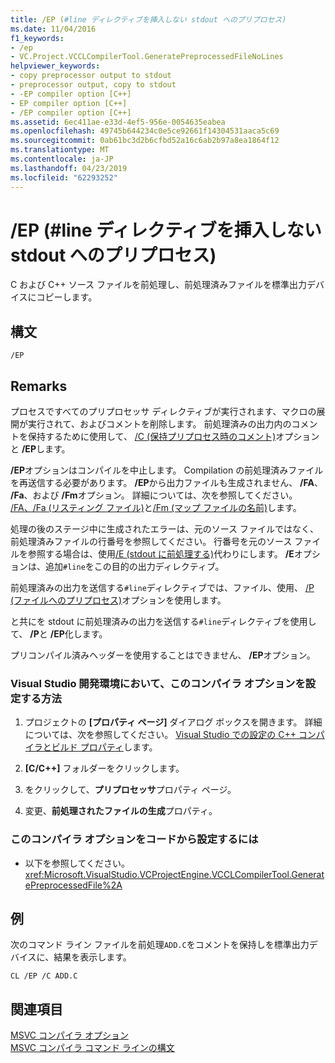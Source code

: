 ```yaml
---
title: /EP (#line ディレクティブを挿入しない stdout へのプリプロセス)
ms.date: 11/04/2016
f1_keywords:
- /ep
- VC.Project.VCCLCompilerTool.GeneratePreprocessedFileNoLines
helpviewer_keywords:
- copy preprocessor output to stdout
- preprocessor output, copy to stdout
- -EP compiler option [C++]
- EP compiler option [C++]
- /EP compiler option [C++]
ms.assetid: 6ec411ae-e33d-4ef5-956e-0054635eabea
ms.openlocfilehash: 49745b644234c0e5ce92661f14304531aaca5c69
ms.sourcegitcommit: 0ab61bc3d2b6cfbd52a16c6ab2b97a8ea1864f12
ms.translationtype: MT
ms.contentlocale: ja-JP
ms.lasthandoff: 04/23/2019
ms.locfileid: "62293252"
---
```

# <a name="ep-preprocess-to-stdout-without-line-directives"></a>/EP (#line ディレクティブを挿入しない stdout へのプリプロセス)

C および C++ ソース ファイルを前処理し、前処理済みファイルを標準出力デバイスにコピーします。

## <a name="syntax"></a>構文

```
/EP
```

## <a name="remarks"></a>Remarks

プロセスですべてのプリプロセッサ ディレクティブが実行されます、マクロの展開が実行されて、およびコメントを削除します。 前処理済みの出力内のコメントを保持するために使用して、 [/C (保持プリプロセス時のコメント)](c-preserve-comments-during-preprocessing.md)オプションと **/EP**します。

**/EP**オプションはコンパイルを中止します。 Compilation の前処理済みファイルを再送信する必要があります。 **/EP**から出力ファイルも生成されません、 **/FA**、 **/Fa**、および **/Fm**オプション。 詳細については、次を参照してください。 [/FA、/Fa (リスティング ファイル)](fa-fa-listing-file.md)と[/Fm (マップ ファイルの名前)](fm-name-mapfile.md)します。

処理の後のステージ中に生成されたエラーは、元のソース ファイルではなく、前処理済みファイルの行番号を参照してください。 行番号を元のソース ファイルを参照する場合は、使用[/E (stdout に前処理する)](e-preprocess-to-stdout.md)代わりにします。 **/E**オプションは、追加`#line`をこの目的の出力ディレクティブ。

前処理済みの出力を送信する`#line`ディレクティブでは、ファイル、使用、 [/P (ファイルへのプリプロセス)](p-preprocess-to-a-file.md)オプションを使用します。

と共にを stdout に前処理済みの出力を送信する`#line`ディレクティブを使用して、 **/P**と **/EP**化します。

プリコンパイル済みヘッダーを使用することはできません、 **/EP**オプション。

### <a name="to-set-this-compiler-option-in-the-visual-studio-development-environment"></a>Visual Studio 開発環境において、このコンパイラ オプションを設定する方法

1. プロジェクトの **[プロパティ ページ]** ダイアログ ボックスを開きます。 詳細については、次を参照してください。 [Visual Studio での設定の C++ コンパイラとビルド プロパティ](../working-with-project-properties.md)します。

1. **[C/C++]** フォルダーをクリックします。

1. をクリックして、**プリプロセッサ**プロパティ ページ。

1. 変更、**前処理されたファイルの生成**プロパティ。

### <a name="to-set-this-compiler-option-programmatically"></a>このコンパイラ オプションをコードから設定するには

- 以下を参照してください。<xref:Microsoft.VisualStudio.VCProjectEngine.VCCLCompilerTool.GeneratePreprocessedFile%2A>

## <a name="example"></a>例

次のコマンド ライン ファイルを前処理`ADD.C`をコメントを保持しを標準出力デバイスに、結果を表示します。

```
CL /EP /C ADD.C
```

## <a name="see-also"></a>関連項目

[MSVC コンパイラ オプション](compiler-options.md)<br/>
[MSVC コンパイラ コマンド ラインの構文](compiler-command-line-syntax.md)
